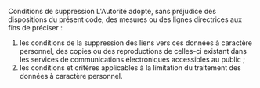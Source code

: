 Conditions de suppression
L'Autorité adopte, sans préjudice des dispositions du présent code, des mesures ou des lignes directrices aux fins de préciser :
1. les conditions de la suppression des liens vers ces données à caractère personnel, des copies ou des reproductions de celles-ci existant dans les services de communications électroniques accessibles au public ;
1. les conditions et critères applicables à la limitation du traitement des données à caractère personnel.